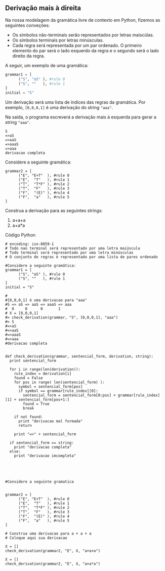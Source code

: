 ## Derivação mais à direita

Na nossa modelagem da gramática livre de contexto em Python, fizemos as seguintes conveções:

* Os símbolos não-terminais serão representados por letras maiscúlas. 
* Os símbolos terminais por letras minúsculas. 
* Cada regra será representada por um par ordenado. O primeiro elemento do par será o lado esquerdo da regra e o segundo será o lado direito da regra.

A seguir, um exemplo de uma gramática:

```Python
grammar1 = [ 
      ("S", "aS" ), #rule 0           
      ("S", ""   ), #rule 1               
]
initial = "S"
```

Um derivação será uma lista de índices das regras da gramática. Por exemplo, `[0,0,0,1]` é uma derivação do string `"aaa"`.

Na saída, o programa escreverá a derivação mais à esquerda para gerar a string `"aaa"`.


```
S
=>aS
=>aaS
=>aaaS
=>aaa
derivacao completa

```

Considere a seguinte gramática:

```
grammar2 = [ 
      ("E", "E+T"  ), #rule 0           
      ("E",  "T"   ), #rule 1
      ("T",  "T*F" ), #rule 2           
      ("T",  "F"   ), #rule 3               
      ("F",  "(E)" ), #rule 4               
      ("F",  "a"   ), #rule 5               
]
```

Construa a derivação para as seguintes strings:

1. a+a+a
2. a+a*a


Código Python
```
# encoding: iso-8859-1
# Todo nao terminal será representado por uma letra maiúscula
# Todo terminal será representado por uma letra minúsculas
# O conjunto de regras é representado por uma lista de pares ordenado

#Considere a seguinte gramática:
grammar1 = [ 
      ("S", "aS" ), #rule 0           
      ("S", ""   ), #rule 1               
]
initial = "S"

#
#[0,0,0,1] é uma derivacao para "aaa"
#S => aS => aaS => aaaS => aaa    
#  0     0      0       1
# X = [0,0,0,1]
#> check_derivation(grammar, "S", [0,0,0,1], "aaa")
#> S
#=>aS
#=>aaS
#=>aaaS
#=>aaa
#derivacao completa


def check_derivation(grammar, sentencial_form, derivation, string):
  print sentencial_form
  
  for i in range(len(derivation)):
    rule_index = derivation[i]    
    found = False    
    for pos in range( len(sentencial_form) ):      
      symbol = sentencial_form[pos]
      if symbol == grammar[rule_index][0]:
        sentencial_form = sentencial_form[0:pos] + grammar[rule_index][1] + sentencial_form[pos+1:]
        found = True
        break
    
    if not found:
      print "derivacao mal formada"
      return 

    print "=>" + sentencial_form        
  
  if sentencial_form == string:
    print "derivacao completa"
  else:
    print "derivacao imcompleta" 




 
#Considere a seguinte gramatica


grammar2 = [ 
      ("E", "E+T"  ), #rule 0           
      ("E",  "T"   ), #rule 1
      ("T",  "T*F" ), #rule 2           
      ("T",  "F"   ), #rule 3               
      ("F",  "(E)" ), #rule 4               
      ("F",  "a"   ), #rule 5               
]

# Construa uma derivacao para a + a + a
# Coloque aqui sua derivacao

X = []
check_derivation(grammar2, "E", X, "a+a+a")

X = []
check_derivation(grammar2, "E", X, "a+a*a")
```


